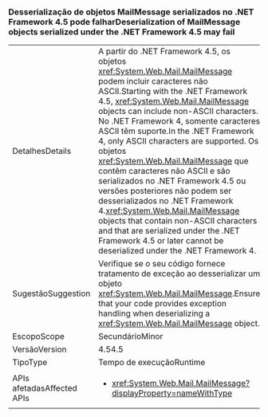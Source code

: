 ### <a name="deserialization-of-mailmessage-objects-serialized-under-the-net-framework-45-may-fail"></a><span data-ttu-id="6c59b-101">Desserialização de objetos MailMessage serializados no .NET Framework 4.5 pode falhar</span><span class="sxs-lookup"><span data-stu-id="6c59b-101">Deserialization of MailMessage objects serialized under the .NET Framework 4.5 may fail</span></span>

|   |   |
|---|---|
|<span data-ttu-id="6c59b-102">Detalhes</span><span class="sxs-lookup"><span data-stu-id="6c59b-102">Details</span></span>|<span data-ttu-id="6c59b-103">A partir do .NET Framework 4.5, os objetos <xref:System.Web.Mail.MailMessage> podem incluir caracteres não ASCII.</span><span class="sxs-lookup"><span data-stu-id="6c59b-103">Starting with the .NET Framework 4.5, <xref:System.Web.Mail.MailMessage> objects can include non-ASCII characters.</span></span> <span data-ttu-id="6c59b-104">No .NET Framework 4, somente caracteres ASCII têm suporte.</span><span class="sxs-lookup"><span data-stu-id="6c59b-104">In the .NET Framework 4, only ASCII characters are supported.</span></span> <span data-ttu-id="6c59b-105">Os objetos <xref:System.Web.Mail.MailMessage> que contêm caracteres não ASCII e são serializados no .NET Framework 4.5 ou versões posteriores não podem ser desserializados no .NET Framework 4.</span><span class="sxs-lookup"><span data-stu-id="6c59b-105"><xref:System.Web.Mail.MailMessage> objects that contain non-ASCII characters and that are serialized under the .NET Framework 4.5 or later cannot be deserialized under the .NET Framework 4.</span></span>|
|<span data-ttu-id="6c59b-106">Sugestão</span><span class="sxs-lookup"><span data-stu-id="6c59b-106">Suggestion</span></span>|<span data-ttu-id="6c59b-107">Verifique se o seu código fornece tratamento de exceção ao desserializar um objeto <xref:System.Web.Mail.MailMessage>.</span><span class="sxs-lookup"><span data-stu-id="6c59b-107">Ensure that your code provides exception handling when deserializing a <xref:System.Web.Mail.MailMessage> object.</span></span>|
|<span data-ttu-id="6c59b-108">Escopo</span><span class="sxs-lookup"><span data-stu-id="6c59b-108">Scope</span></span>|<span data-ttu-id="6c59b-109">Secundário</span><span class="sxs-lookup"><span data-stu-id="6c59b-109">Minor</span></span>|
|<span data-ttu-id="6c59b-110">Versão</span><span class="sxs-lookup"><span data-stu-id="6c59b-110">Version</span></span>|<span data-ttu-id="6c59b-111">4.5</span><span class="sxs-lookup"><span data-stu-id="6c59b-111">4.5</span></span>|
|<span data-ttu-id="6c59b-112">Tipo</span><span class="sxs-lookup"><span data-stu-id="6c59b-112">Type</span></span>|<span data-ttu-id="6c59b-113">Tempo de execução</span><span class="sxs-lookup"><span data-stu-id="6c59b-113">Runtime</span></span>|
|<span data-ttu-id="6c59b-114">APIs afetadas</span><span class="sxs-lookup"><span data-stu-id="6c59b-114">Affected APIs</span></span>|<ul><li><xref:System.Web.Mail.MailMessage?displayProperty=nameWithType></li></ul>|

